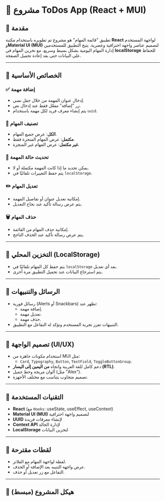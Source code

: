 # 📝 مشروع ToDos App (React + MUI)

## 📌 مقدمة
تطبيق "قائمة المهام" هو مشروع تم تطويره باستخدام مكتبة **React** لواجهة المستخدم و**Material UI (MUI)** لتصميم عناصر واجهة احترافية وعصرية. يتيح التطبيق للمستخدمين إدارة المهام اليومية بشكل بسيط وسريع، مع تخزين المهام في **localStorage** للحفاظ على البيانات حتى بعد إعادة تحميل الصفحة.

---

## 🎯 الخصائص الأساسية

### ✅ إضافة مهمة
- إدخال عنوان المهمة من خلال حقل نصي.
- زر "إضافة" مفعّل فقط عند إدخال نص.
- يتم إنشاء معرف فريد لكل مهمة باستخدام `uuid`.

### 📂 تصنيف المهام
- **الكل**: عرض جميع المهام.
- **مكتمل**: عرض المهام المنجزة فقط.
- **غير مكتمل**: عرض المهام غير المنجزة.

### 🔄 تحديث حالة المهمة
- يمكن تحديد ما إذا كانت المهمة مكتملة أو لا.
- يتم حفظ التغييرات تلقائيًا في `localStorage`.

### ✏️ تعديل المهام
- إمكانية تعديل عنوان أو تفاصيل المهمة.
- يتم عرض رسالة تأكيد عند نجاح التعديل.

### 🗑️ حذف المهام
- إمكانية حذف المهام من القائمة.
- يتم عرض رسالة تأكيد عند الحذف الناجح.

---

## 💾 التخزين المحلي (LocalStorage)
- يتم حفظ كل المهام تلقائيًا في `localStorage` بعد أي تعديل.
- يتم استرجاع البيانات عند تحميل التطبيق مرة أخرى.

---

## 💬 الرسائل والتنبيهات
- رسائل فورية (Alerts أو Snackbars) تظهر عند:
  - إضافة مهمة.
  - تعديل مهمة.
  - حذف مهمة.
- التنبيهات تعزز تجربة المستخدم وتؤكد له التفاعل مع التطبيق.

---

## 🎨 تصميم الواجهة (UI/UX)
- استخدام مكونات جاهزة من MUI مثل:
  - `Card`, `Typography`, `Button`, `TextField`, `ToggleButtonGroup`.
- دعم كامل للغة العربية واتجاه **من اليمين إلى اليسار (RTL)**.
- ألوان مريحة وخط جميل (مثل "Alex").
- تصميم متجاوب يتناسب مع مختلف الأجهزة.

---

## 🔧 التقنيات المستخدمة
- **React** (مع `Hooks`: useState, useEffect, useContext)
- **Material UI (MUI)** لتصميم واجهة احترافية
- **UUID** لإنشاء معرفات فريدة
- **Context API** لإدارة الحالة
- **LocalStorage** لتخزين البيانات

---

## 📸 لقطات مقترحة
- لقطة لواجهة المهام مع الفلاتر.
- عرض واجهة التنبيه بعد الإضافة أو الحذف.
- التفاعل مع زر تعديل أو حذف.

---

## 📁 هيكل المشروع (مبسط)
